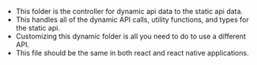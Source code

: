 - This folder is the controller for dynamic api data to the static api data.
- This handles all of the dynamic API calls, utility functions, and types for the static api.
- Customizing this dynamic folder is all you need to do to use a different API.
- This file should be the same in both react and react native applications.
